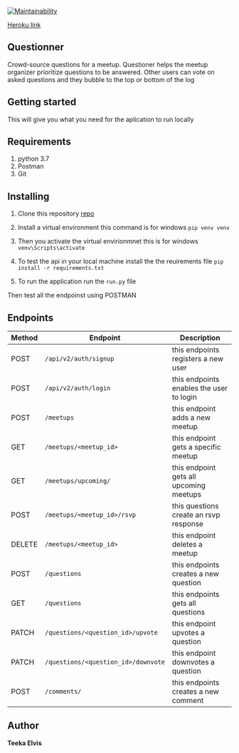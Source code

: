 <!-- [![Build Status](https://travis-ci.com/teekize/Questioner-V2.svg?branch=develop)](https://travis-ci.com/teekize/Questioner-V2) -->

[![Maintainability](https://api.codeclimate.com/v1/badges/a882fd1c5c0afc243da7/maintainability)](https://codeclimate.com/github/teekize/Questioner-V2/maintainability)

[Heroku link](https://questionner-v1-teeka.herokuapp.com/)
<!-- [![Run in Postman](https://run.pstmn.io/button.svg)](https://app.getpostman.com/run-collection/5ecdc75d858e2c260a23) -->

## Questionner

Crowd-source questions for a meetup. Questioner helps the meetup organizer prioritize questions to be answered. Other users can vote on asked questions and they bubble to the top or bottom of the log

## Getting started
This will give you what you need for the aplication to run locally

## Requirements
1. python 3.7
2. Postman
3. Git


## Installing 
 1. Clone this repository
 [repo](https://github.com/teekize/Questioner-V2.git)
 
 2. Install a virtual environment
 this command is for windows
 `pip venv venv`

 4. Then you activate the virtual envirionmnet
 this is for windows
 `venv\Scripts\activate`

 5. To test the api in your local machine
 install the the reuirements file 
 `pip install -r requirements.txt`

 6. To run the application 
 run the `run.py` file 

 Then test all the endpoinst using POSTMAN
## Endpoints
 | Method  	|   Endpoint	                            |  Description 	    |
|---	    |---	                                    |---	            |
|  POST	    | `/api/v2/auth/signup`	                        |   this endpoints registers a new user |
|  POST	    | `/api/v2/auth/login`	                        |   this endpoints enables the user to login |
|  POST 	| `/meetups`  	                        |   this endpoint adds a new meetup	    |   
|   GET	    | `/meetups/<meetup_id> `          |   this endpoint gets  a specific meetup	|
|  GET 	    | `/meetups/upcoming/`	                |   this endpoint gets all upcoming meetups	|
|  POST 	| `/meetups/<meetup_id>/rsvp` 	      |   this questions create an rsvp response	|
| DELETE 	| `/meetups/<meetup_id>`  	                        |   this endpoint deletes a meetup	    |
|  POST	    | `/questions`	                        |   this endpoints creates a new question	|
|    GET    | `/questions`	                        |   this endpoints gets all questions	|
|  PATCH 	| `/questions/<question_id>/upvote`|   this endpoint upvotes a question	|
|  PATCH 	| `/questions/<question_id>/downvote`|  this endpoint  downvotes a question	|
|  POST	    | `/comments/`	                        |   this endpoints creates a new comment	|


## Author 
**Teeka Elvis**
